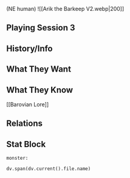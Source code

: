 (NE human)
![[Arik the Barkeep V2.webp|200]]
## Playing Session 3

## History/Info

## What They Want

## What They Know
[[Barovian Lore]]

## Relations

## Stat Block

```statblock
monster:
```

```dataviewjs
dv.span(dv.current().file.name)
```
